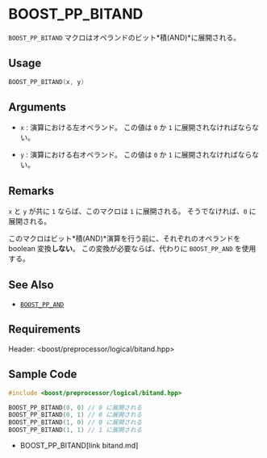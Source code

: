 # BOOST_PP_BITAND

`BOOST_PP_BITAND` マクロはオペランドのビット*積(AND)*に展開される。

## Usage

```cpp
BOOST_PP_BITAND(x, y)
```

## Arguments

- `x` :
	演算における左オペランド。
	この値は `0` か `1` に展開されなければならない。

- `y` :
	演算における右オペランド。
	この値は `0` か `1` に展開されなければならない。

## Remarks

`x` と `y` が共に `1` ならば、このマクロは `1` に展開される。
そうでなければ、`0` に展開される。

このマクロはビット*積(AND)*演算を行う前に、それぞれのオペランドを boolean 変換**しない**。
この変換が必要ならば、代わりに `BOOST_PP_AND` を使用する。

## See Also

- [`BOOST_PP_AND`](and.md)

## Requirements

Header: &lt;boost/preprocessor/logical/bitand.hpp&gt;

## Sample Code

```cpp
#include <boost/preprocessor/logical/bitand.hpp>

BOOST_PP_BITAND(0, 0) // 0 に展開される
BOOST_PP_BITAND(0, 1) // 0 に展開される
BOOST_PP_BITAND(1, 0) // 0 に展開される
BOOST_PP_BITAND(1, 1) // 1 に展開される
```
* BOOST_PP_BITAND[link bitand.md]

